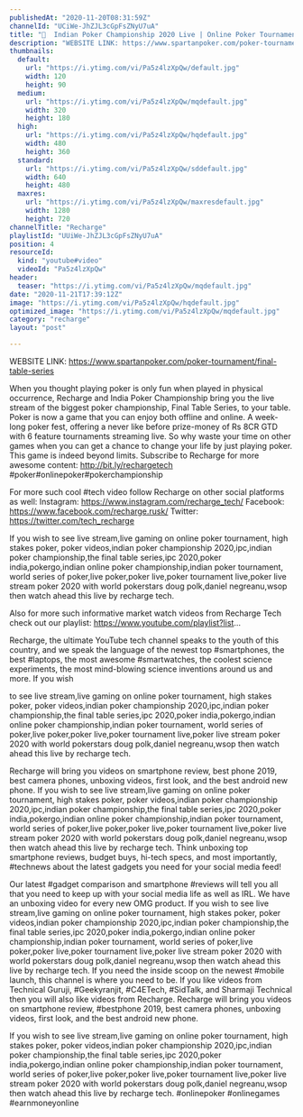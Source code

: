 ```yaml
---
publishedAt: "2020-11-20T08:31:59Z"
channelId: "UCiWe-JhZJL3cGpFsZNyU7uA"
title: "🔴  Indian Poker Championship 2020 Live | Online Poker Tournament"
description: "WEBSITE LINK: https://www.spartanpoker.com/poker-tournament/final-table-series\n\nWhen you thought playing poker is only fun when played in physical occurrence, Recharge and India Poker Championship bring you the live stream of the biggest poker championship, Final Table Series, to your table. Poker is now a game that you can enjoy both offline and online. A week-long poker fest, offering a never like before prize-money of Rs 8CR GTD with 6 feature tournaments streaming live. So why waste your time on other games when you can get a chance to change your life by just playing poker. This game is indeed beyond limits. Subscribe to Recharge for more awesome content: http://bit.ly/rechargetech #poker#onlinepoker#pokerchampionship\n\nFor more such cool #tech video follow Recharge on other social platforms as well: Instagram: https://www.instagram.com/recharge_tech/ Facebook: https://www.facebook.com/recharge.rusk/ Twitter: https://twitter.com/tech_recharge\n\nIf you wish to see live stream,live gaming on online poker tournament, high stakes poker, poker videos,indian poker championship 2020,ipc,indian poker championship,the final table series,ipc 2020,poker india,pokergo,indian online poker championship,indian poker tournament, world series of poker,live poker,poker live,poker tournament live,poker live stream poker 2020 with world pokerstars doug polk,daniel negreanu,wsop then watch ahead this live by recharge tech.\n\nAlso for more such informative market watch videos from Recharge Tech check out our playlist: https://www.youtube.com/playlist?list...\n\nRecharge, the ultimate YouTube tech channel speaks to the youth of this country, and we speak the language of the newest top #smartphones, the best #laptops, the most awesome #smartwatches, the coolest science experiments, the most mind-blowing science inventions around us and more. If you wish\n\nto see live stream,live gaming on online poker tournament, high stakes poker, poker videos,indian poker championship 2020,ipc,indian poker championship,the final table series,ipc 2020,poker india,pokergo,indian online poker championship,indian poker tournament, world series of poker,live poker,poker live,poker tournament live,poker live stream poker 2020 with world pokerstars doug polk,daniel negreanu,wsop then watch ahead this live by recharge tech.\n\nRecharge will bring you videos on smartphone review, best phone 2019, best camera phones, unboxing videos, first look, and the best android new phone. If you wish to see live stream,live gaming on online poker tournament, high stakes poker, poker videos,indian poker championship 2020,ipc,indian poker championship,the final table series,ipc 2020,poker india,pokergo,indian online poker championship,indian poker tournament, world series of poker,live poker,poker live,poker tournament live,poker live stream poker 2020 with world pokerstars doug polk,daniel negreanu,wsop then watch ahead this live by recharge tech. Think unboxing top smartphone reviews, budget buys, hi-tech specs, and most importantly, #technews about the latest gadgets you need for your social media feed!\n\nOur latest #gadget comparison and smartphone #reviews will tell you all that you need to keep up with your social media life as well as IRL. We have an unboxing video for every new OMG product. If you wish to see live stream,live gaming on online poker tournament, high stakes poker, poker videos,indian poker championship 2020,ipc,indian poker championship,the final table series,ipc 2020,poker india,pokergo,indian online poker championship,indian poker tournament, world series of poker,live poker,poker live,poker tournament live,poker live stream poker 2020 with world pokerstars doug polk,daniel negreanu,wsop then watch ahead this live by recharge tech. If you need the inside scoop on the newest #mobile launch, this channel is where you need to be. If you like videos from Technical Guruji, #Geekyranjit, #C4ETech, #SidTalk, and Sharmaji Technical then you will also like videos from Recharge. Recharge will bring you videos on smartphone review, #bestphone 2019, best camera phones, unboxing videos, first look, and the best android new phone.\n\nIf you wish to see live stream,live gaming on online poker tournament, high stakes poker, poker videos,indian poker championship 2020,ipc,indian poker championship,the final table series,ipc 2020,poker india,pokergo,indian online poker championship,indian poker tournament, world series of poker,live poker,poker live,poker tournament live,poker live stream poker 2020 with world pokerstars doug polk,daniel negreanu,wsop then watch ahead this live by recharge tech. #onlinepoker #onlinegames #earnmoneyonline"
thumbnails:
  default:
    url: "https://i.ytimg.com/vi/Pa5z4lzXpQw/default.jpg"
    width: 120
    height: 90
  medium:
    url: "https://i.ytimg.com/vi/Pa5z4lzXpQw/mqdefault.jpg"
    width: 320
    height: 180
  high:
    url: "https://i.ytimg.com/vi/Pa5z4lzXpQw/hqdefault.jpg"
    width: 480
    height: 360
  standard:
    url: "https://i.ytimg.com/vi/Pa5z4lzXpQw/sddefault.jpg"
    width: 640
    height: 480
  maxres:
    url: "https://i.ytimg.com/vi/Pa5z4lzXpQw/maxresdefault.jpg"
    width: 1280
    height: 720
channelTitle: "Recharge"
playlistId: "UUiWe-JhZJL3cGpFsZNyU7uA"
position: 4
resourceId:
  kind: "youtube#video"
  videoId: "Pa5z4lzXpQw"
header:
  teaser: "https://i.ytimg.com/vi/Pa5z4lzXpQw/mqdefault.jpg"
date: "2020-11-21T17:39:12Z"
image: "https://i.ytimg.com/vi/Pa5z4lzXpQw/hqdefault.jpg"
optimized_image: "https://i.ytimg.com/vi/Pa5z4lzXpQw/mqdefault.jpg"
category: "recharge"
layout: "post"

---
```

WEBSITE LINK: https://www.spartanpoker.com/poker-tournament/final-table-series

When you thought playing poker is only fun when played in physical occurrence, Recharge and India Poker Championship bring you the live stream of the biggest poker championship, Final Table Series, to your table. Poker is now a game that you can enjoy both offline and online. A week-long poker fest, offering a never like before prize-money of Rs 8CR GTD with 6 feature tournaments streaming live. So why waste your time on other games when you can get a chance to change your life by just playing poker. This game is indeed beyond limits. Subscribe to Recharge for more awesome content: http://bit.ly/rechargetech #poker#onlinepoker#pokerchampionship

For more such cool #tech video follow Recharge on other social platforms as well: Instagram: https://www.instagram.com/recharge_tech/ Facebook: https://www.facebook.com/recharge.rusk/ Twitter: https://twitter.com/tech_recharge

If you wish to see live stream,live gaming on online poker tournament, high stakes poker, poker videos,indian poker championship 2020,ipc,indian poker championship,the final table series,ipc 2020,poker india,pokergo,indian online poker championship,indian poker tournament, world series of poker,live poker,poker live,poker tournament live,poker live stream poker 2020 with world pokerstars doug polk,daniel negreanu,wsop then watch ahead this live by recharge tech.

Also for more such informative market watch videos from Recharge Tech check out our playlist: https://www.youtube.com/playlist?list...

Recharge, the ultimate YouTube tech channel speaks to the youth of this country, and we speak the language of the newest top #smartphones, the best #laptops, the most awesome #smartwatches, the coolest science experiments, the most mind-blowing science inventions around us and more. If you wish

to see live stream,live gaming on online poker tournament, high stakes poker, poker videos,indian poker championship 2020,ipc,indian poker championship,the final table series,ipc 2020,poker india,pokergo,indian online poker championship,indian poker tournament, world series of poker,live poker,poker live,poker tournament live,poker live stream poker 2020 with world pokerstars doug polk,daniel negreanu,wsop then watch ahead this live by recharge tech.

Recharge will bring you videos on smartphone review, best phone 2019, best camera phones, unboxing videos, first look, and the best android new phone. If you wish to see live stream,live gaming on online poker tournament, high stakes poker, poker videos,indian poker championship 2020,ipc,indian poker championship,the final table series,ipc 2020,poker india,pokergo,indian online poker championship,indian poker tournament, world series of poker,live poker,poker live,poker tournament live,poker live stream poker 2020 with world pokerstars doug polk,daniel negreanu,wsop then watch ahead this live by recharge tech. Think unboxing top smartphone reviews, budget buys, hi-tech specs, and most importantly, #technews about the latest gadgets you need for your social media feed!

Our latest #gadget comparison and smartphone #reviews will tell you all that you need to keep up with your social media life as well as IRL. We have an unboxing video for every new OMG product. If you wish to see live stream,live gaming on online poker tournament, high stakes poker, poker videos,indian poker championship 2020,ipc,indian poker championship,the final table series,ipc 2020,poker india,pokergo,indian online poker championship,indian poker tournament, world series of poker,live poker,poker live,poker tournament live,poker live stream poker 2020 with world pokerstars doug polk,daniel negreanu,wsop then watch ahead this live by recharge tech. If you need the inside scoop on the newest #mobile launch, this channel is where you need to be. If you like videos from Technical Guruji, #Geekyranjit, #C4ETech, #SidTalk, and Sharmaji Technical then you will also like videos from Recharge. Recharge will bring you videos on smartphone review, #bestphone 2019, best camera phones, unboxing videos, first look, and the best android new phone.

If you wish to see live stream,live gaming on online poker tournament, high stakes poker, poker videos,indian poker championship 2020,ipc,indian poker championship,the final table series,ipc 2020,poker india,pokergo,indian online poker championship,indian poker tournament, world series of poker,live poker,poker live,poker tournament live,poker live stream poker 2020 with world pokerstars doug polk,daniel negreanu,wsop then watch ahead this live by recharge tech. #onlinepoker #onlinegames #earnmoneyonline